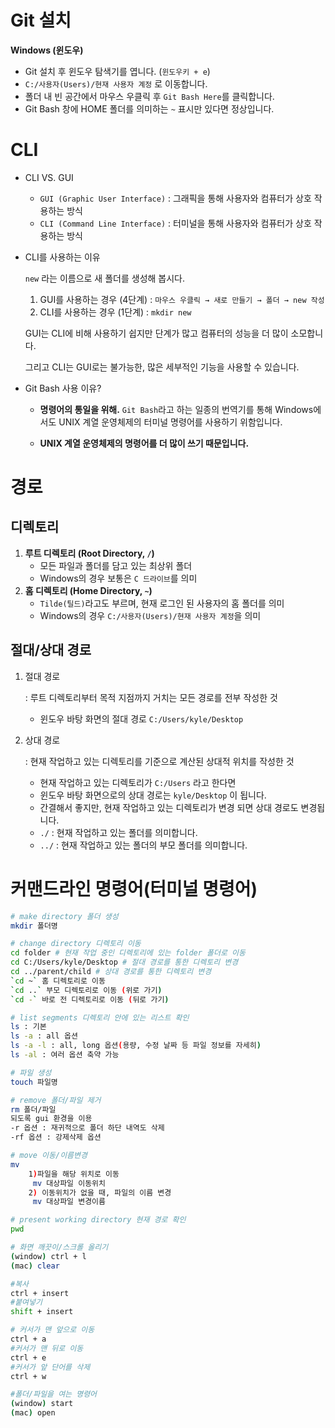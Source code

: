 # Git 설치

**Windows (윈도우)**

- Git 설치 후 윈도우 탐색기를 엽니다. (`윈도우키 + e`)
- `C:/사용자(Users)/현재 사용자 계정` 로 이동합니다.
- 폴더 내 빈 공간에서 마우스 우클릭 후 `Git Bash Here`를 클릭합니다.
- Git Bash 창에 HOME 폴더를 의미하는 `~` 표시만 있다면 정상입니다.



# CLI

- CLI VS. GUI
  - `GUI (Graphic User Interface)` : 그래픽을 통해 사용자와 컴퓨터가 상호 작용하는 방식
  - `CLI (Command Line Interface)` : 터미널을 통해 사용자와 컴퓨터가 상호 작용하는 방식

- CLI를 사용하는 이유

  `new` 라는 이름으로 새 폴더를 생성해 봅시다.

  1. GUI를 사용하는 경우 (4단계) : `마우스 우클릭 → 새로 만들기 → 폴더 → new 작성`
  2. CLI를 사용하는 경우 (1단계) : `mkdir new`

  GUI는 CLI에 비해 사용하기 쉽지만 단계가 많고 컴퓨터의 성능을 더 많이 소모합니다.

  그리고 CLI는 GUI로는 불가능한, 많은 세부적인 기능을 사용할 수 있습니다.

- Git Bash 사용 이유?

  - **명령어의 통일을 위해.**  `Git Bash`라고 하는 일종의 번역기를 통해 Windows에서도 UNIX 계열 운영체제의 터미널 명령어를 사용하기 위함입니다.

  - **UNIX 계열 운영체제의 명령어를 더 많이 쓰기 때문입니다.**



# 경로

## 디렉토리

1. **루트 디렉토리 (Root Directory, `/`)**
   - 모든 파일과 폴더를 담고 있는 최상위 폴더
   - Windows의 경우 보통은 `C 드라이브`를 의미
2. **홈 디렉토리 (Home Directory, `~`)**
   - `Tilde(틸드)`라고도 부르며, 현재 로그인 된 사용자의 홈 폴더를 의미
   - Windows의 경우 `C:/사용자(Users)/현재 사용자 계정`을 의미

## 절대/상대 경로

1. 절대 경로

    : 루트 디렉토리부터 목적 지점까지 거치는 모든 경로를 전부 작성한 것

   - 윈도우 바탕 화면의 절대 경로 `C:/Users/kyle/Desktop`

2. 상대 경로

    : 현재 작업하고 있는 디렉토리를 기준으로 계산된 상대적 위치를 작성한 것

   - 현재 작업하고 있는 디렉토리가 `C:/Users` 라고 한다면
   - 윈도우 바탕 화면으로의 상대 경로는 `kyle/Desktop` 이 됩니다.
   - 간결해서 좋지만, 현재 작업하고 있는 디렉토리가 변경 되면 상대 경로도 변경됩니다.
   - `./` : 현재 작업하고 있는 폴더를 의미합니다.
   - `../` : 현재 작업하고 있는 폴더의 부모 폴더를 의미합니다.


# 커맨드라인 명령어(터미널 명령어)
```bash
# make directory 폴더 생성
mkdir 폴더명

# change directory 디렉토리 이동
cd folder # 현재 작업 중인 디렉토리에 있는 folder 폴더로 이동
cd C:/Users/kyle/Desktop # 절대 경로를 통한 디렉토리 변경
cd ../parent/child # 상대 경로를 통한 디렉토리 변경
`cd ~` 홈 디렉토리로 이동
`cd ..` 부모 디렉토리로 이동 (위로 가기)
`cd -` 바로 전 디렉토리로 이동 (뒤로 가기)

# list segments 디렉토리 안에 있는 리스트 확인
ls : 기본
ls -a : all 옵션
ls -a -l : all, long 옵션(용량, 수정 날짜 등 파일 정보를 자세히)
ls -al : 여러 옵션 축약 가능

# 파일 생성
touch 파일명

# remove 폴더/파일 제거
rm 폴더/파일
되도록 gui 환경을 이용
-r 옵션 : 재귀적으로 폴더 하단 내역도 삭제
-rf 옵션 : 강제삭제 옵션

# move 이동/이름변경
mv
	1)파일을 해당 위치로 이동
	 mv 대상파일 이동위치
	2) 이동위치가 없을 때, 파일의 이름 변경
	 mv 대상파일 변경이름

# present working directory 현재 경로 확인
pwd

# 화면 깨끗이/스크롤 올리기
(window) ctrl + l
(mac) clear

#복사
ctrl + insert
#붙여넣기
shift + insert

# 커서가 맨 앞으로 이동
ctrl + a
#커서가 맨 뒤로 이동
ctrl + e
#커서가 앞 단어를 삭제
ctrl + w

#폴더/파일을 여는 명령어
(window) start
(mac) open
```